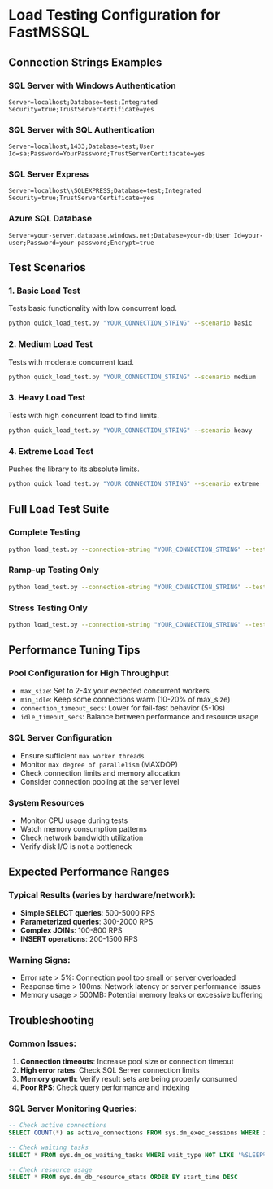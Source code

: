 # Load Testing Configuration for FastMSSQL

## Connection Strings Examples

### SQL Server with Windows Authentication
```
Server=localhost;Database=test;Integrated Security=true;TrustServerCertificate=yes
```

### SQL Server with SQL Authentication
```
Server=localhost,1433;Database=test;User Id=sa;Password=YourPassword;TrustServerCertificate=yes
```

### SQL Server Express
```
Server=localhost\\SQLEXPRESS;Database=test;Integrated Security=true;TrustServerCertificate=yes
```

### Azure SQL Database
```
Server=your-server.database.windows.net;Database=your-db;User Id=your-user;Password=your-password;Encrypt=true
```

## Test Scenarios

### 1. Basic Load Test
Tests basic functionality with low concurrent load.
```bash
python quick_load_test.py "YOUR_CONNECTION_STRING" --scenario basic
```

### 2. Medium Load Test
Tests with moderate concurrent load.
```bash
python quick_load_test.py "YOUR_CONNECTION_STRING" --scenario medium
```

### 3. Heavy Load Test
Tests with high concurrent load to find limits.
```bash
python quick_load_test.py "YOUR_CONNECTION_STRING" --scenario heavy
```

### 4. Extreme Load Test
Pushes the library to its absolute limits.
```bash
python quick_load_test.py "YOUR_CONNECTION_STRING" --scenario extreme
```

## Full Load Test Suite

### Complete Testing
```bash
python load_test.py --connection-string "YOUR_CONNECTION_STRING" --test-type full --max-workers 100 --duration 60
```

### Ramp-up Testing Only
```bash
python load_test.py --connection-string "YOUR_CONNECTION_STRING" --test-type ramp-up --max-workers 200 --duration 30
```

### Stress Testing Only
```bash
python load_test.py --connection-string "YOUR_CONNECTION_STRING" --test-type stress --duration 45
```

## Performance Tuning Tips

### Pool Configuration for High Throughput
- `max_size`: Set to 2-4x your expected concurrent workers
- `min_idle`: Keep some connections warm (10-20% of max_size)
- `connection_timeout_secs`: Lower for fail-fast behavior (5-10s)
- `idle_timeout_secs`: Balance between performance and resource usage

### SQL Server Configuration
- Ensure sufficient `max worker threads`
- Monitor `max degree of parallelism` (MAXDOP)
- Check connection limits and memory allocation
- Consider connection pooling at the server level

### System Resources
- Monitor CPU usage during tests
- Watch memory consumption patterns
- Check network bandwidth utilization
- Verify disk I/O is not a bottleneck

## Expected Performance Ranges

### Typical Results (varies by hardware/network):
- **Simple SELECT queries**: 500-5000 RPS
- **Parameterized queries**: 300-2000 RPS  
- **Complex JOINs**: 100-800 RPS
- **INSERT operations**: 200-1500 RPS

### Warning Signs:
- Error rate > 5%: Connection pool too small or server overloaded
- Response time > 100ms: Network latency or server performance issues
- Memory usage > 500MB: Potential memory leaks or excessive buffering

## Troubleshooting

### Common Issues:
1. **Connection timeouts**: Increase pool size or connection timeout
2. **High error rates**: Check SQL Server connection limits
3. **Memory growth**: Verify result sets are being properly consumed
4. **Poor RPS**: Check query performance and indexing

### SQL Server Monitoring Queries:
```sql
-- Check active connections
SELECT COUNT(*) as active_connections FROM sys.dm_exec_sessions WHERE is_user_process = 1

-- Check waiting tasks
SELECT * FROM sys.dm_os_waiting_tasks WHERE wait_type NOT LIKE '%SLEEP%'

-- Check resource usage
SELECT * FROM sys.dm_db_resource_stats ORDER BY start_time DESC
```
